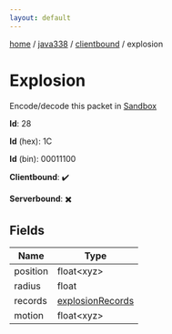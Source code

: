 ```yaml
---
layout: default
---
```


[home](/)  /  [java338](/protocol/java338)  /  [clientbound](/protocol/java338/clientbound)  /  explosion

# Explosion

Encode/decode this packet in [Sandbox](../../../sandbox/java338#clientbound.explosion)

**Id**: 28

**Id** (hex): 1C

**Id** (bin): 00011100

**Clientbound**: ✔️

**Serverbound**: ✖️

## Fields

Name | Type
---|---
position | float&lt;xyz&gt;
radius | float
records | [explosionRecords](/protocol/java338/arrays)
motion | float&lt;xyz&gt;
